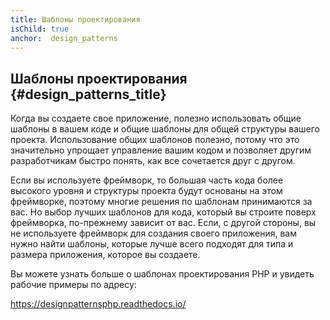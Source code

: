 ```yaml
---
title: Шаблоны проектирования
isChild: true
anchor:  design_patterns
---
```


## Шаблоны проектирования {#design_patterns_title}

Когда вы создаете свое приложение, полезно использовать общие шаблоны в вашем коде и общие шаблоны для общей структуры
вашего проекта. Использование общих шаблонов полезно, потому что это значительно упрощает управление вашим кодом и
позволяет другим разработчикам быстро понять, как все сочетается друг с другом.

Если вы используете фреймворк, то большая часть кода более высокого уровня и структуры проекта будут основаны на этом
фреймворке, поэтому многие решения по шаблонам принимаются за вас. Но выбор лучших шаблонов для кода, который вы строите
поверх фреймворка, по-прежнему зависит от вас. Если, с другой стороны, вы не используете фреймворк для создания своего
приложения, вам нужно найти шаблоны, которые лучше всего подходят для типа и размера приложения, которое вы создаете.

Вы можете узнать больше о шаблонах проектирования PHP и увидеть рабочие примеры по адресу:

<https://designpatternsphp.readthedocs.io/>
